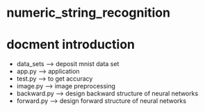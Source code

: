 # numeric_string_recognition

# **docment introduction**
* data_sets --> deposit mnist data set
* app.py --> application
* test.py --> to get accuracy
* image.py --> image preprocessing 
* backward.py --> design backward structure of neural networks
* forward.py --> design forward structure of neural networks

